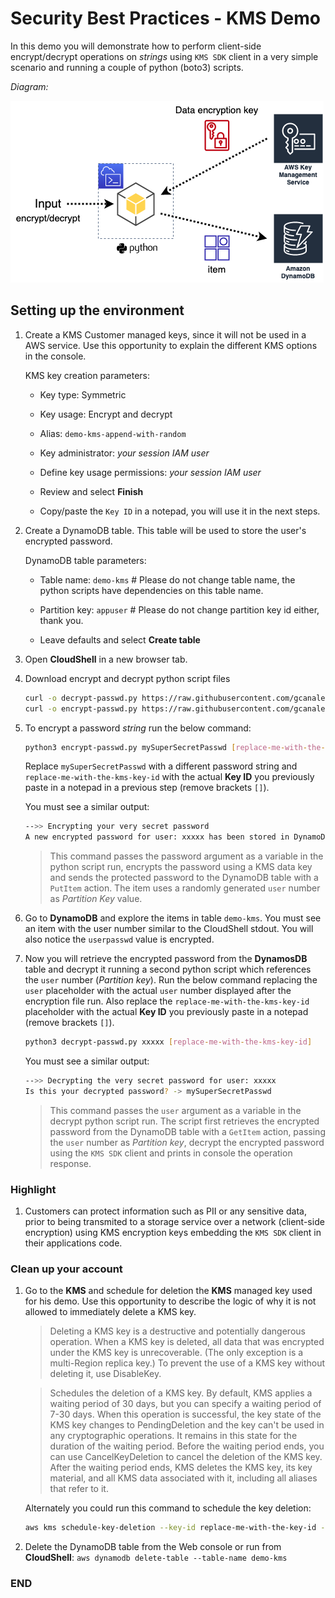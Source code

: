 # Security Best Practices - KMS Demo

In this demo you will demonstrate how to perform client-side encrypt/decrypt operations on *strings* using `KMS SDK` client in a very simple scenario and running a couple of python (boto3) scripts.

*Diagram:*

![diagram1](images/kms-demo.drawio.png)

## Setting up the environment

1. Create a KMS Customer managed keys, since it will not be used in a AWS service. Use this opportunity to explain the different KMS options in the console.

    KMS key creation parameters:

    - Key type: Symmetric

    - Key usage: Encrypt and decrypt

    - Alias: `demo-kms-append-with-random`

    - Key administrator: *your session IAM user*

    - Define key usage permissions: *your session IAM user*

    - Review and select **Finish**

    - Copy/paste the `Key ID` in a notepad, you will use it in the next steps.

1. Create a DynamoDB table. This table will be used to store the user's encrypted password.

    DynamoDB table parameters:

    - Table name: `demo-kms` # Please do not change table name, the python scripts have dependencies on this table name.

    - Partition key: `appuser` # Please do not change partition key id either, thank you.

    - Leave defaults and select **Create table**

1. Open **CloudShell** in a new browser tab.

1. Download encrypt and decrypt python script files

    ```sh
    curl -o decrypt-passwd.py https://raw.githubusercontent.com/gcanales75/demo-kms/main/decrypt-passwd.py
    curl -o encrypt-passwd.py https://raw.githubusercontent.com/gcanales75/demo-kms/main/encrypt-passwd.py
    ```

1. To encrypt a password *string* run the below command:

    ```sh
    python3 encrypt-passwd.py mySuperSecretPasswd [replace-me-with-the-kms-key-id]
    ```

    Replace `mySuperSecretPasswd` with a different password string and `replace-me-with-the-kms-key-id` with the actual **Key ID** you previously paste in a notepad in a previous step (remove brackets `[]`).

    You must see a similar output:

    ```sh
    -->> Encrypting your very secret password
    A new encrypted password for user: xxxxx has been stored in DynamoDB
    ```

    > This command passes the password argument as a variable in the python script run, encrypts the password using a KMS data key and sends the protected password to the DynamoDB table with a `PutItem` action. The item uses a randomly generated `user` number as *Partition Key* value.

1. Go to **DynamoDB** and explore the items in table `demo-kms`. You must see an item with the user number similar to the CloudShell stdout. You will also notice the `userpasswd` value is encrypted.

1. Now you will retrieve the encrypted password from the **DynamosDB** table and decrypt it running a second python script which references the `user` number (*Partition key*). Run the below command replacing the `user` placeholder with the actual `user` number displayed after the encryption file run. Also replace the `replace-me-with-the-kms-key-id` placeholder with the actual **Key ID** you previously paste in a notepad (remove brackets `[]`).

    ```sh
    python3 decrypt-passwd.py xxxxx [replace-me-with-the-kms-key-id]
    ```

    You must see a similar output:

    ```sh
    -->> Decrypting the very secret password for user: xxxxx
    Is this your decrypted password? -> mySuperSecretPasswd
    ```

    > This command passes the `user` argument as a variable in the decrypt python script run. The script first retrieves the encrypted password from the DynamoDB table with a `GetItem` action, passing the `user` number as *Partition key*, decrypt the encrypted password using the `KMS SDK` client and prints in console the operation response.

### Highlight

1. Customers can protect information such as PII or any sensitive data, prior to being transmited to a storage service over a network (client-side encryption) using KMS encryption keys embedding the `KMS SDK` client in their applications code.

### Clean up your account

1. Go to the **KMS** and schedule for deletion the **KMS** managed key used for his demo. Use this opportunity to describe the logic of why it is not allowed to immediately delete a KMS key.

    > Deleting a KMS key is a destructive and potentially dangerous operation. When a KMS key is deleted, all data that was encrypted under the KMS key is unrecoverable. (The only exception is a multi-Region replica key.) To prevent the use of a KMS key without deleting it, use DisableKey.

    > Schedules the deletion of a KMS key. By default, KMS applies a waiting period of 30 days, but you can specify a waiting period of 7-30 days. When this operation is successful, the key state of the KMS key changes to PendingDeletion and the key can't be used in any cryptographic operations. It remains in this state for the duration of the waiting period. Before the waiting period ends, you can use CancelKeyDeletion to cancel the deletion of the KMS key. After the waiting period ends, KMS deletes the KMS key, its key material, and all KMS data associated with it, including all aliases that refer to it.

    Alternately you could run this command to schedule the key deletion:

    ```sh
    aws kms schedule-key-deletion --key-id replace-me-with-the-key-id --pending-window-in-days 7
    ```

1. Delete the DynamoDB table from the Web console or run from **CloudShell**: `aws dynamodb delete-table --table-name demo-kms`

### END